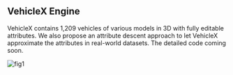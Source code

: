 ## VehicleX Engine

VehicleX contains 1,209 vehicles of various models in 3D with fully editable attributes. We also propose an attribute descent approach to let VehicleX approximate the attributes in real-world datasets. The detailed code coming soon. 

![fig1](https://github.com/yorkeyao/VehicleX/blob/master/images/Platform.jpg)  



